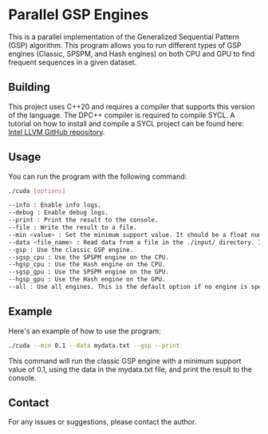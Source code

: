 # Parallel GSP Engines

This is a parallel implementation of the Generalized Sequential Pattern (GSP) algorithm. This program allows you to run different types of GSP engines (Classic, SPSPM, and Hash engines) on both CPU and GPU to find frequent sequences in a given dataset.

## Building

This project uses C++20 and requires a compiler that supports this version of the language. The DPC++ compiler is required to compile SYCL. A tutorial on how to install and compile a SYCL project can be found here: [Intel LLVM GitHub repository](https://intel.github.io/llvm-docs/GetStartedGuide.html).
## Usage

You can run the program with the following command:

```bash
./cuda [options]

--info : Enable info logs.
--debug : Enable debug logs.
--print : Print the result to the console.
--file : Write the result to a file.
--min <value> : Set the minimum support value. It should be a float number between 0 and 1. The default is 0.01.
--data <file_name> : Read data from a file in the ./input/ directory. If this option is not used, the program will use a simple default dataset.
--gsp : Use the classic GSP engine.
--sgsp_cpu : Use the SPSPM engine on the CPU.
--hgsp_cpu : Use the Hash engine on the CPU.
--sgsp_gpu : Use the SPSPM engine on the GPU.
--hgsp_gpu : Use the Hash engine on the GPU.
--all : Use all engines. This is the default option if no engine is specified.
```
##  Example
Here's an example of how to use the program:

```bash
./cuda --min 0.1 --data mydata.txt --gsp --print
```
This command will run the classic GSP engine with a minimum support value of 0.1, using the data in the mydata.txt file, and print the result to the console.

## Contact
For any issues or suggestions, please contact the author.
